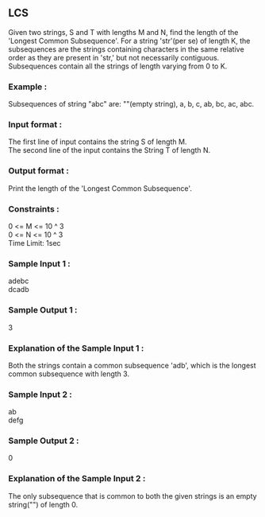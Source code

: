 ## LCS
Given two strings, S and T with lengths M and N, find the length of the 'Longest Common Subsequence'.
For a string 'str'(per se) of length K, the subsequences are the strings containing characters in the same relative order as they are present in 'str,' but not necessarily contiguous. Subsequences contain all the strings of length varying from 0 to K.<br>
### Example :
Subsequences of string "abc" are:  ""(empty string), a, b, c, ab, bc, ac, abc.
### Input format :
The first line of input contains the string S of length M.<br>
The second line of the input contains the String T of length N.
### Output format :
Print the length of the 'Longest Common Subsequence'.
### Constraints :
0 <= M <= 10 ^ 3<br>
0 <= N <= 10 ^ 3<br>
Time Limit: 1sec
### Sample Input 1 :
adebc<br>
dcadb
### Sample Output 1 :
3
### Explanation of the Sample Input 1 :
Both the strings contain a common subsequence 'adb', which is the longest common subsequence with length 3. 
### Sample Input 2 :
ab <br>
defg
### Sample Output 2 :
0
### Explanation of the Sample Input 2 :
The only subsequence that is common to both the given strings is an empty string("") of length 0.